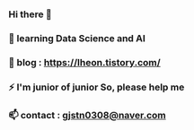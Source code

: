 ### Hi there 👋
### 🌱 learning Data Science and AI
### 🌱 blog : https://lheon.tistory.com/
### ⚡ I'm junior of junior So, please help me
### 📫 contact : gjstn0308@naver.com
<!--
**heonsooo/heonsooo** is a ✨ _special_ ✨ repository because its `README.md` (this file) appears on your GitHub profile.

Here are some ideas to get you started:

- 🔭 I’m currently working on ...
- 🌱 I’m currently learning ...
- 👯 I’m looking to collaborate on ...
- 🤔 I’m looking for help with ...
- 💬 Ask me about ...
-  How to reach me: ...
- 😄 Pronouns: ...
- ⚡ Fun fact: ...
-->
